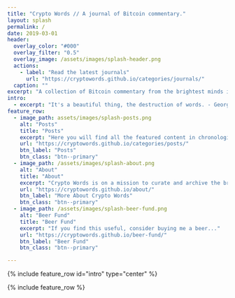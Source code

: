 ```yaml
---
title: "Crypto Words // A journal of Bitcoin commentary."
layout: splash
permalink: /
date: 2019-03-01
header:
  overlay_color: "#000"
  overlay_filter: "0.5"
  overlay_image: /assets/images/splash-header.png
  actions:
    - label: "Read the latest journals"
      url: "https://cryptowords.github.io/categories/journals/"
  caption: ""
excerpt: "A collection of Bitcoin commentary from the brightest minds in the crypto community."
intro: 
  - excerpt: "It's a beautiful thing, the destruction of words. - George Orwell"
feature_row:
  - image_path: assets/images/splash-posts.png
    alt: "Posts"
    title: "Posts"
    excerpt: "Here you will find all the featured content in chronological order. From there you can dig into authors and quarter posted."
    url: "https://cryptowords.github.io/categories/posts/"
    btn_label: "Posts"
    btn_class: "btn--primary"
  - image_path: /assets/images/splash-about.png
    alt: "About"
    title: "About"
    excerpt: "Crypto Words is on a mission to curate and archive the brightest commentary on Bitcoin. We're just getting started."
    url: "https://cryptowords.github.io/about/"
    btn_label: "More About Crypto Words"
    btn_class: "btn--primary"
  - image_path: /assets/images/splash-beer-fund.png
    alt: "Beer Fund"
    title: "Beer Fund"
    excerpt: "If you find this useful, consider buying me a beer..."
    url: "https://cryptowords.github.io/beer-fund/"
    btn_label: "Beer Fund"
    btn_class: "btn--primary"

---
```


{% include feature_row id="intro" type="center" %}

{% include feature_row %}